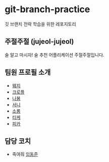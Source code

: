 # git-branch-practice
깃 브랜치 전략 학습을 위한 레포지토리

## 주절주절 (jujeol-jujeol)
술 알고 마시자! 술 추천 어플리케이션 주절주절입니다.

## 팀원 프로필 소개
- [웨지](./wedge.md)
- [크로플](./croffle.md)
- [나봄](./nabom.md)
- [서니](./sunny.md)
- [소롱](./soulg.md)
- [티케](./Tyche.md)
- [피카](./pika96.md)

## 담당 코치
- 죽여줘 [임동준](https://github.com/imakerjun)
